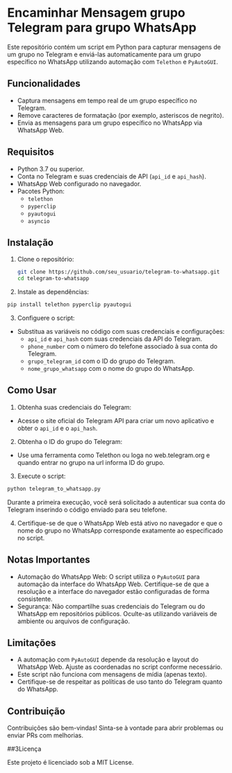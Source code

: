 # Encaminhar Mensagem grupo Telegram para grupo WhatsApp

Este repositório contém um script em Python para capturar mensagens de um grupo no Telegram e enviá-las automaticamente para um grupo específico no WhatsApp utilizando automação com `Telethon` e `PyAutoGUI`.

## Funcionalidades

- Captura mensagens em tempo real de um grupo específico no Telegram.
- Remove caracteres de formatação (por exemplo, asteriscos de negrito).
- Envia as mensagens para um grupo específico no WhatsApp via WhatsApp Web.

## Requisitos

- Python 3.7 ou superior.
- Conta no Telegram e suas credenciais de API (`api_id` e `api_hash`).
- WhatsApp Web configurado no navegador.
- Pacotes Python:
  - `telethon`
  - `pyperclip`
  - `pyautogui`
  - `asyncio`

## Instalação

1. Clone o repositório:
   ```bash
   git clone https://github.com/seu_usuario/telegram-to-whatsapp.git
   cd telegram-to-whatsapp
   ```
2. Instale as dependências:
  ```bash
  pip install telethon pyperclip pyautogui
  ```
3. Configuere o script:
- Substitua as variáveis no código com suas credenciais e configurações:
  - `api_id` e `api_hash` com suas credenciais da API do Telegram.
  - `phone_number` com o número do telefone associado à sua conta do Telegram.
  - `grupo_telegram_id` com o ID do grupo do Telegram.
  - `nome_grupo_whatsapp` com o nome do grupo do WhatsApp.

## Como Usar

1. Obtenha suas credenciais do Telegram:
   
  - Acesse o site oficial do Telegram API para criar um novo aplicativo e obter o `api_id` e o `api_hash`.

2. Obtenha o ID do grupo do Telegram:
  - Use uma ferramenta como Telethon ou loga no web.telegram.org e quando entrar no grupo na url informa ID do grupo.

3.  Execute o script:
   ```bash
   python telegram_to_whatsapp.py
   ```
  Durante a primeira execução, você será solicitado a autenticar sua conta do Telegram inserindo o código enviado para  seu telefone.

4. Certifique-se de que o WhatsApp Web está ativo no navegador e que o nome do grupo no WhatsApp corresponde exatamente ao especificado no script.

## Notas Importantes
  - Automação do WhatsApp Web: O script utiliza o `PyAutoGUI` para automação da interface do WhatsApp Web. Certifique-se de que a resolução e a interface do navegador estão configuradas de forma consistente.
  - Segurança: Não compartilhe suas credenciais do Telegram ou do WhatsApp em repositórios públicos. Oculte-as utilizando variáveis de ambiente ou arquivos de configuração.

## Limitações
  - A automação com `PyAutoGUI` depende da resolução e layout do WhatsApp Web. Ajuste as coordenadas no script conforme necessário.
  - Este script não funciona com mensagens de mídia (apenas texto).
  - Certifique-se de respeitar as políticas de uso tanto do Telegram quanto do WhatsApp.

## Contribuição

Contribuições são bem-vindas! Sinta-se à vontade para abrir problemas ou enviar PRs com melhorias.

##3Licença

Este projeto é licenciado sob a MIT License.
